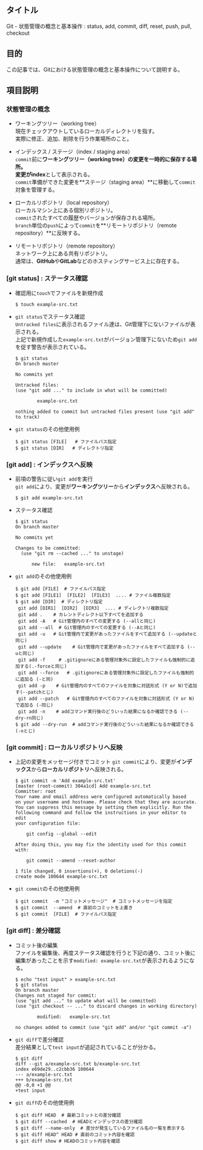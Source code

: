 ## タイトル
Git - 状態管理の概念と基本操作 : status, add, commit, diff, reset, push, pull, checkout

## 目的
この記事では、Gitにおける状態管理の概念と基本操作について説明する。

## 項目説明
### 状態管理の概念
- ワーキングツリー（working tree）<br>
現在チェックアウトしているローカルディレクトリを指す。<br>
実際に修正、追加、削除を行う作業場所のこと。

- インデックス / ステージ（index / staging area）<br>
`commit`前に**ワーキングツリー（working tree）**の変更を一時的に保存する場所。<br>
変更が**index**として表示される。<br>
`commit`準備ができた変更を**ステージ（staging area）**に移動して`commit`対象を管理する。

- ローカルリポジトリ（local repository）<br>
ローカルマシン上にある個別リポジトリ。<br>
`commit`されたすべての履歴やバージョンが保存される場所。<br>
`branch`単位の`push`によって`commit`を**リモートリポジトリ（remote repository）**に反映する。

- リモートリポジトリ（remote repository）<br>
ネットワーク上にある共有リポジトリ。<br>
通常は、**GitHub**や**GitLab**などのホスティングサービス上に存在する。

### [git status] : ステータス確認
- 確認用に`touch`でファイルを新規作成
  ```
  $ touch example-src.txt
  ```
- `git status`でステータス確認<br>
`Untracked files`に表示されるファイル達は、Git管理下にないファイルが表示される。<br>
上記で新規作成した`example-src.txt`がバージョン管理下にないため`git add`を促す警告が表示されている。<br>
  ```
  $ git status
  On branch master

  No commits yet

  Untracked files:
  (use "git add ..." to include in what will be committed)

          example-src.txt

  nothing added to commit but untracked files present (use "git add" to track)
  ```

- `git status`のその他使用例
  ```
  $ git status [FILE]   # ファイルパス指定
  $ git status [DIR]   # ディレクトリ指定
  ```

### [git add] : インデックスへ反映
- 前項の警告に従い`git add`を実行<br>
`git add`により、変更が**ワーキングツリー**から**インデックス**へ反映される。<br>
  ```
  $ git add example-src.txt
  ```

- ステータス確認<br>
  ```
  $ git status
  On branch master

  No commits yet

  Changes to be committed:
    (use "git rm --cached ..." to unstage)

        new file:   example-src.txt
  ```

- `git add`のその他使用例
  ```
  $ git add [FILE]  # ファイルパス指定
  $ git add [FILE1]  [FILE2]  [FILE3]  .... # ファイル複数指定
  $ git add [DIR]  # ディレクトリ指定
   git add [DIR1]  [DIR2]  [DIR3]  .... # ディレクトリ複数指定
   git add .    # カレントディレクト以下すべてを追加する
   git add -A   # Git管理内のすべての変更する (--allと同じ)
   git add --all  # Git管理内のすべての変更する (--Aと同じ)
   git add -u   # Git管理内で変更があったファイルをすべて追加する (--updateと同じ)
   git add --update    # Git管理内で変更があったファイルをすべて追加する (--uと同じ)
   git add -f     # .gitignoreにある管理対象外に設定したファイルも強制的に追加する(.-forceと同じ)
   git add --force   # .gitignoreにある管理対象外に設定したファイルも強制的に追加る (-と同)
   git add -p    # Git管理内のすべてのファイルを対象に対話形式 (Y or N)で追加す(--patchとじ)
   git add --patch   # Git管理内のすべてのファイルを対象に対話形式 (Y or N)で追加る (-同じ)
   git add -n    # addコマンド実行後のどういった結果になるか確認できる (--dry-rn同じ)
  $ git add --dry-run  # addコマンド実行後のどういった結果になるか確認できる (-nとじ)
  ```

### [git commit] : ローカルリポジトリへ反映
- 上記の変更をメッセージ付きでコミット
`git commit`により、変更が**インデックス**から**ローカルリポジトリ**へ反映される。<br>
  ```
  $ git commit -m 'Add example-src.txt'
  [master (root-commit) 304a1cd] Add example-src.txt
  Committer: root 
  Your name and email address were configured automatically based
  on your username and hostname. Please check that they are accurate.
  You can suppress this message by setting them explicitly. Run the
  following command and follow the instructions in your editor to edit
  your configuration file:

      git config --global --edit

  After doing this, you may fix the identity used for this commit with:

      git commit --amend --reset-author

  1 file changed, 0 insertions(+), 0 deletions(-)
  create mode 100644 example-src.txt
  ```

- `git commit`のその他使用例<br>
  ```
  $ git commit  -m "コミットメッセージ"  # コミットメッセージを指定
  $ git commit  --amend  # 直前のコミットを上書き
  $ git commit  [FILE]  # ファイルパス指定
  ```

### [git diff] : 差分確認
- コミット後の編集<br>
ファイルを編集後、再度ステータス確認を行うと下記の通り、コミット後に編集があったことを示す`modified: example-src.txt`が表示されるようになる。<br>
  ```
  $ echo "test input" > example-src.txt
  $ git status
  On branch master
  Changes not staged for commit:
  (use "git add ..." to update what will be committed)
  (use "git checkout -- ..." to discard changes in working directory)

          modified:   example-src.txt

  no changes added to commit (use "git add" and/or "git commit -a")
  ```

- `git diff`で差分確認<br>
差分結果として`test input`が追記されていることが分かる。<br>
  ```
  $ git diff
  diff --git a/example-src.txt b/example-src.txt
  index e69de29..c2cbb36 100644
  --- a/example-src.txt
  +++ b/example-src.txt
  @@ -0,0 +1 @@
  +test input
  ```

- `git diff`のその他使用例
  ```
  $ git diff HEAD  # 最新コミットとの差分確認
  $ git diff --cached  # HEADとインデックスの差分確認
  $ git diff --name-only  # 差分が発生しているファイル名の一覧を表示する
  $ git diff HEAD^ HEAD # 直前のコミット内容を確認
  $ git diff show # HEADのコミット内容を確認
  ```
